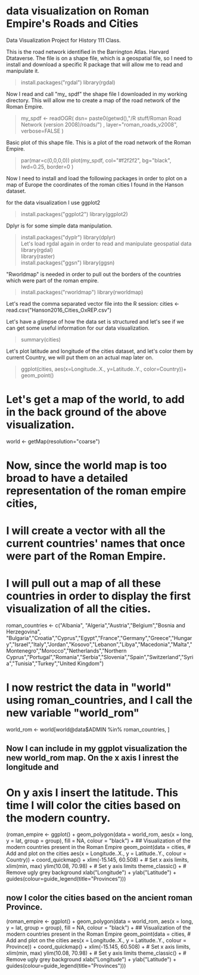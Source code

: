# data visualization on Roman Empire's Roads and Cities
Data Visualization Project for History 111 Class.

This is the road network identified in the Barrington Atlas. Harvard Dtataverse.
The file is on a shape file, which is a geospatial file, so I need to install and download a specific R package that will allow me to read and manipulate it. 

> install.packages("rgdal")
> library(rgdal) 

Now I read and call "my_ spdf" the shape file I downloaded in my working directory. 
This will allow me to create a map of the road network of the Roman Empire. 

> my_spdf <- readOGR( 
  dsn= paste0(getwd(),"/R stuff/Roman Road Network (version 2008)/roads/") , 
  layer="roman_roads_v2008",
  verbose=FALSE
)

Basic plot of this shape file. This is a plot of the road network of the Roman Empire.

> par(mar=c(0,0,0,0))
> plot(my_spdf, col="#f2f2f2", bg="black", lwd=0.25, border=0 )

Now I need to install and load the following packages in order to plot on a map of Europe the 
coordinates of the roman cities I found in the Hanson dataset. 

for the data visualization I use ggplot2
>install.packages("ggplot2")
>library(ggplot2)  

Dplyr is for some simple data manipulation.
>install.packages("dyplr")
>library(dplyr)  
Let's load rgdal again in order to read and manipulate geospatial data
>library(rgdal)  
>library(raster)  
>install.packages("ggsn")
>library(ggsn) 

"Rworldmap" is needed in order to pull out the borders of the countries which were
part of the roman empire. 

>install.packages("rworldmap")
>library(rworldmap)

Let's read the comma separated vector file into the R session:
cities <-  read.csv("Hanson2016_Cities_OxREP.csv")

Let's have a glimpse of how the data set is structured and let's see if we can get some useful information for our data visualization.

> summary(cities)

Let's plot latitude and longitude of the cities dataset, and let's color them by current Country,
we will put them on an actual map later on. 

> ggplot(cities, aes(x=Longitude..X., y=Latitude..Y., color=Country))+ geom_point()

# Let's get a map of the world, to add in the back ground of the above visualization.
world <- getMap(resolution="coarse")

# Now, since the world map is too broad to have a detailed representation of the roman empire cities,
# I will create a vector with all the current countries' names that once were part of the Roman Empire. 
# I will pull out a map of all these countries in order to display the first visualization of all the cities. 
roman_countries <- c("Albania", "Algeria","Austria","Belgium","Bosnia and Herzegovina", "Bulgaria","Croatia","Cyprus","Egypt","France","Germany","Greece","Hungary","Israel","Italy","Jordan","Kosovo","Lebanon","Libya","Macedonia","Malta","Montenegro","Morocco","Netherlands","Northern Cyprus","Portugal","Romania","Serbia","Slovenia","Spain","Switzerland","Syria","Tunisia","Turkey","United Kingdom")        
# I now restrict the data in "world" using roman_countries, and I call the new variable "world_rom"
world_rom <- world[world@data$ADMIN %in% roman_countries, ]

## Now I can include in my ggplot visualization the new world_rom map. On the x axis I inrest the longitude and
# On y axis I insert the latitude. This time I will color the cities based on the modern country. 
(roman_empire <- ggplot() +
    geom_polygon(data = world_rom, 
                 aes(x = long, y = lat, group = group),
                 fill = NA, colour = "black") +   ## Visualization of the modern countries present in the Roman Empire
    geom_point(data = cities,  # Add and plot on the cities
               aes(x = Longitude..X., y = Latitude..Y., 
                   colour = Country)) +
    coord_quickmap() + 
    xlim(-15.145, 60.508) +  # Set x axis limits, xlim(min, max)
    ylim(10.08, 70.98) +  # Set y axis limits
    theme_classic() +  # Remove ugly grey background
    xlab("Longitude") +
    ylab("Latitude") + 
    guides(colour=guide_legend(title="Provinces")))

## now I color the cities based on the ancient roman Province. 

(roman_empire <- ggplot() +
    geom_polygon(data = world_rom, 
                 aes(x = long, y = lat, group = group),
                 fill = NA, colour = "black") +     ## Visualization of the modern countries present in the Roman Empire
    geom_point(data = cities,  # Add and plot on the cities
               aes(x = Longitude..X., y = Latitude..Y., 
                   colour = Province)) +
    coord_quickmap() + 
    xlim(-15.145, 60.508) +  # Set x axis limits, xlim(min, max)
    ylim(10.08, 70.98) +  # Set y axis limits
    theme_classic() +  # Remove ugly grey background
    xlab("Longitude") +
    ylab("Latitude") + 
    guides(colour=guide_legend(title="Provinces")))
